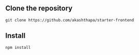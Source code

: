 ## Clone the repository

```
git clone https://github.com/akashthapa/starter-frontend
```

## Install

```
npm install
```
